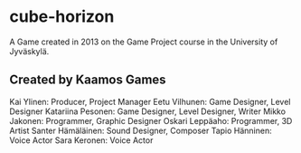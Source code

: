 cube-horizon
============
A Game created in 2013 on the Game Project course in the University of Jyväskylä.

Created by Kaamos Games
--------
Kai Ylinen: Producer, Project Manager
Eetu Vilhunen: Game Designer, Level Designer
Katariina Pesonen: Game Designer, Level Designer, Writer
Mikko Jakonen: Programmer, Graphic Designer
Oskari Leppäaho: Programmer, 3D Artist
Santer Hämäläinen: Sound Designer, Composer
Tapio Hänninen: Voice Actor
Sara Keronen: Voice Actor
